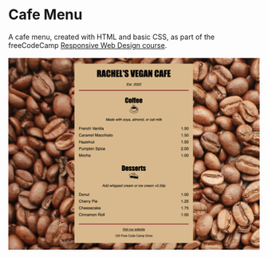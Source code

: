 # Cafe Menu

A cafe menu, created with HTML and basic CSS, as part of the freeCodeCamp [Responsive Web Design course](https://www.freecodecamp.org/learn/2022/responsive-web-design/#learn-basic-css-by-building-a-cafe-menu).
<br><br>
![Cafe menu](images/cafe_menu_screenshot.png)


